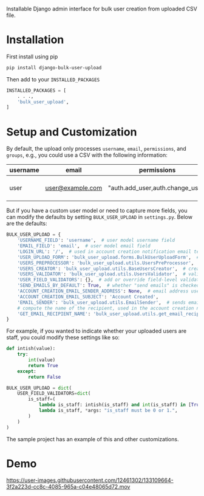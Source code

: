 Installable Django admin interface for bulk user creation from uploaded CSV file.

# Installation

First install using pip
```bash
pip install django-bulk-user-upload
```

Then add to your `INSTALLED_PACKAGES`
```python
INSTALLED_PACKAGES = [
    . . .,
    'bulk_user_upload',
]
```

# Setup and Customization
By default, the upload only processes `username`, `email`, `permissions`, and `groups`, e.g., you could use a CSV
with the following information:

|username|email|permissions|groups|
|---|---|---|----|
|user|user@example.com|"auth.add_user,auth.change_user"|"Example Users,Test Users"|

But if you have a custom user model or need to capture more fields, you can modify the defaults by setting `BULK_USER_UPLOAD` in
`settings.py`. Below are the defaults:
```python
BULK_USER_UPLOAD = {
    'USERNAME_FIELD': 'username',  # user model username field
    'EMAIL_FIELD': 'email',  # user model email field
    'LOGIN_URL': '/',  # used in account creation notification email template
    'USER_UPLOAD_FORM': 'bulk_user_upload.forms.BulkUserUploadForm',  # django admin upload form
    'USERS_PREPROCESSOR': 'bulk_user_upload.utils.UsersPreProcessor',  # cleanup/pre-process the uploaded CSV
    'USERS_CREATOR': 'bulk_user_upload.utils.BaseUsersCreator',  # creates users from the uploaded CSV
    'USERS_VALIDATOR': 'bulk_user_upload.utils.UsersValidator',  # validates users from the uploaded CSV
    'USER_FIELD_VALIDATORS': {},  # add or override field-level validators
    'SEND_EMAILS_BY_DEFAULT': True,  # whether "send emails" is checked by default in the upload form
    'ACCOUNT_CREATION_EMAIL_SENDER_ADDRESS': None,  # email address used to notify user of account creation
    'ACCOUNT_CREATION_EMAIL_SUBJECT': 'Account Created',
    'EMAIL_SENDER': 'bulk_user_upload.utils.EmailSender',  # sends emails to created accounts
    # compute the name of the recipient, used in the account creation notification email template
    'GET_EMAIL_RECIPIENT_NAME': 'bulk_user_upload.utils.get_email_recipient_name',
}
```

For example, if you wanted to indicate whether your uploaded users are staff, you could modify these settings like so:
```python
def intish(value):
    try:
        int(value)
        return True
    except:
        return False

BULK_USER_UPLOAD = dict(
    USER_FIELD_VALIDATORS=dict(
        is_staff=(
            lambda is_staff: intish(is_staff) and int(is_staff) in [True, False],
            lambda is_staff, *args: "is_staff must be 0 or 1.",
        )
    )
)
```

The sample project has an example of this and other customizations.

# Demo
https://user-images.githubusercontent.com/12461302/133109664-3f2a223d-cc8c-4085-965a-c04e48065d72.mov